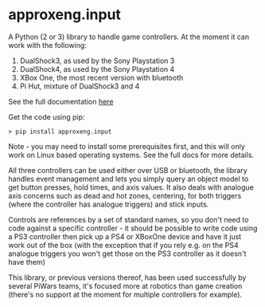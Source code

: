 # approxeng.input

A Python (2 or 3) library to handle game controllers. At the moment it can work with the following:

1) DualShock3, as used by the Sony Playstation 3
2) DualShock4, as used by the Sony Playstation 4
3) XBox One, the most recent version with bluetooth
4) Pi Hut, mixture of DualShock3 and 4

See the full documentation [here](http://approxeng.github.io/approxeng.input/)

Get the code using pip:

```
> pip install approxeng.input
```

Note - you may need to install some prerequisites first, and this will only work on Linux based 
operating systems. See the full docs for more details.

All three controllers can be used either over USB or bluetooth, the library handles event management 
and lets you simply query an object model to get button presses, hold times, and axis values. It also
deals with analogue axis concerns such as dead and hot zones, centering, for both triggers (where the
controller has analogue triggers) and stick inputs.

Controls are references by a set of standard names, so you don't need to code against a specific
controller - it should be possible to write code using a PS3 controller then pick up a PS4 or XBoxOne
device and have it just work out of the box (with the exception that if you rely e.g. on the PS4
analogue triggers you won't get those on the PS3 controller as it doesn't have them)

This library, or previous versions thereof, has been used successfully by several PiWars teams, 
it's focused more at robotics than game creation (there's no support at the moment for multiple
controllers for example).

